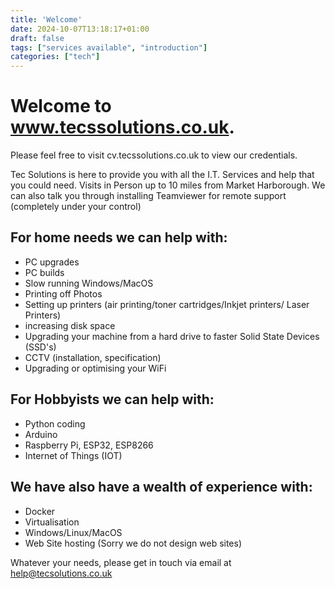 ```yaml
---
title: 'Welcome'
date: 2024-10-07T13:18:17+01:00
draft: false
tags: ["services available", "introduction"]
categories: ["tech"]
---
```


# Welcome to www.tecssolutions.co.uk.
Please feel free to visit cv.tecssolutions.co.uk to view our credentials.

Tec Solutions is here to provide you with all the I.T. Services and help that you could need.  Visits in Person up to 10 miles from Market Harborough.  We can also talk you through installing Teamviewer for remote support (completely under your control)

## For home needs we can help with:
 - PC upgrades
 - PC builds
 - Slow running Windows/MacOS
 - Printing off Photos
 - Setting up printers (air printing/toner cartridges/Inkjet printers/ Laser Printers)
 - increasing disk space
 - Upgrading your machine from a hard drive to faster Solid State Devices  (SSD's)
 - CCTV (installation, specification)
 - Upgrading or optimising your WiFi

## For Hobbyists we can help with:
 - Python coding
 - Arduino
 - Raspberry Pi, ESP32, ESP8266
 - Internet of Things (IOT)


## We have also have a wealth of experience with:
 - Docker
 - Virtualisation
 - Windows/Linux/MacOS
 - Web Site hosting (Sorry we do not design web sites)


Whatever your needs, please get in touch via email at help@tecsolutions.co.uk



